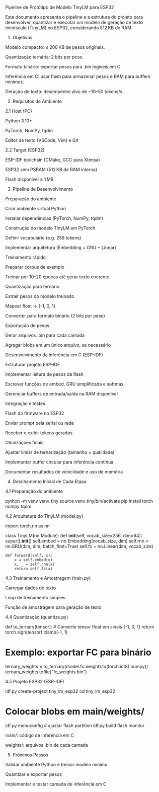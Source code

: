 Pipeline de Protótipo de Modelo TinyLM para ESP32

Este documento apresenta o pipeline e a estrutura do projeto para desenvolver, quantizar e executar um modelo de geração de texto minúsculo (TinyLM) no ESP32, considerando 512 KB de RAM.

1. Objetivos

Modelo compacto: ≤ 200 KB de pesos originais.

Quantização ternária: 2 bits por peso.

Formato binário: exportar pesos para .bin legíveis em C.

Inferência em C: usar flash para armazenar pesos e RAM para buffers mínimos.

Geração de texto: desempenho alvo de ~10–50 tokens/s.

2. Requisitos de Ambiente

2.1 Host (PC)

Python 3.10+

PyTorch, NumPy, tqdm

Editor de texto (VSCode, Vim) e Git

2.2 Target (ESP32)

ESP-IDF toolchain (CMake, GCC para Xtensa)

ESP32 sem PSRAM (512 KB de RAM interna)

Flash disponível ≥ 1 MB

3. Pipeline de Desenvolvimento

Preparação do ambiente

Criar ambiente virtual Python

Instalar dependências (PyTorch, NumPy, tqdm)

Construção do modelo TinyLM em PyTorch

Definir vocabulário (e.g. 256 tokens)

Implementar arquitetura (Embedding + GRU + Linear)

Treinamento rápido

Preparar corpus de exemplo

Treinar por 10–20 épocas até gerar texto coerente

Quantização para ternário

Extrair pesos do modelo treinado

Mapear float → {-1, 0, 1}

Converter para formato binário (2 bits por peso)

Exportação de pesos

Gerar arquivos .bin para cada camada

Agregar blobs em um único arquivo, se necessário

Desenvolvimento da inferência em C (ESP-IDF)

Estruturar projeto ESP-IDF

Implementar leitura de pesos da flash

Escrever funções de embed, GRU simplificada e softmax

Gerenciar buffers de entrada/saída na RAM disponível

Integração e testes

Flash do firmware no ESP32

Enviar prompt pela serial ou rede

Receber e exibir tokens gerados

Otimizações finais

Ajustar limiar de ternarização (tamanho × qualidade)

Implementar buffer circular para inferência contínua

Documentar resultados de velocidade e uso de memória

4. Detalhamento Inicial de Cada Etapa

4.1 Preparação do ambiente

python -m venv venv_tiny
source venv_tiny/bin/activate
pip install torch numpy tqdm

4.2 Arquitetura do TinyLM (model.py)

import torch.nn as nn

class TinyLM(nn.Module):
    def __init__(self, vocab_size=256, dim=64):
        super().__init__()
        self.embed = nn.Embedding(vocab_size, dim)
        self.rnn = nn.GRU(dim, dim, batch_first=True)
        self.fc = nn.Linear(dim, vocab_size)

    def forward(self, x):
        x = self.embed(x)
        x, _ = self.rnn(x)
        return self.fc(x)

4.3 Treinamento e Amostragem (train.py)

Carregar dados de texto

Loop de treinamento simples

Função de amostragem para geração de texto

4.4 Quantização (quantize.py)

def to_ternary(tensor):
    # Converte tensor float em sinais {-1, 0, 1}
    return torch.sign(tensor).clamp(-1, 1)

# Exemplo: exportar FC para binário
ternary_weights = to_ternary(model.fc.weight).to(torch.int8).numpy()
ternary_weights.tofile("fc_weights.bin")

4.5 Projeto ESP32 (ESP-IDF)

idf.py create-project tiny_lm_esp32
cd tiny_lm_esp32
# Colocar blobs em main/weights/
idf.py menuconfig # ajustar flash partition
idf.py build flash monitor

main/: código de inferência em C

weights/: arquivos .bin de cada camada

5. Próximos Passos

Validar ambiente Python e treinar modelo mínimo

Quantizar e exportar pesos

Implementar e testar camada de inferência em C

